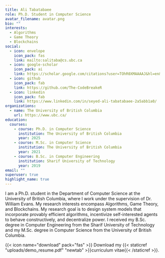 ```yaml
---
title: Ali Tabatabaee
role: Ph.D. Student in Computer Science
avatar_filename: avatar.png
bio: ""
interests:
  - Algorithms
  - Game Theory
  - Blockchains
social:
  - icon: envelope
    icon_pack: fas
    link: mailto:salitaba@cs.ubc.ca
  - icon: google-scholar
    icon_pack: ai
    link: https://scholar.google.com/citations?user=TOhR0XMAAAAJ&hl=en&oi=sra
  - icon: github
    icon_pack: fab
    link: https://github.com/The-CodeBreakeR
  - icon: linkedin
    icon_pack: fab
    link: https://www.linkedin.com/in/seyed-ali-tabatabaee-2a5abb1a0/
organizations:
  - name: The University of British Columbia
    url: https://www.ubc.ca/
education:
  courses:
    - course: Ph.D. in Computer Science
      institution: The University of British Columbia
      year: 2025
    - course: M.Sc. in Computer Science
      institution: The University of British Columbia
      year: 2021
    - course: B.Sc. in Computer Engineering
      institution: Sharif University of Technology
      year: 2019
email: ""
superuser: true
highlight_name: true
---
```

I am a Ph.D. student in the Department of Computer Science at the University of British Columbia, where I work under the supervision of Dr. William Evans. My research interests encompass Algorithms, Game Theory, and Blockchains. My research goal is to design system models that incorporate provably efficient algorithms, incentivize self-interested agents to behave constructively, and decentralize power. I received my B.Sc. degree in Computer Engineering from the Sharif University of Technology and my M.Sc. degree in Computer Science from the University of British Columbia.

{{< icon name="download" pack="fas" >}} Download my {{< staticref "uploads/demo_resume.pdf" "newtab" >}}curriculum vitae{{< /staticref >}}.
